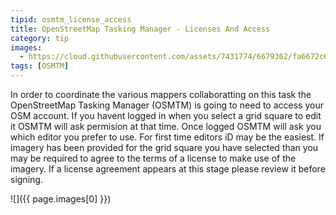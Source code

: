 ```yaml
---
tipid: osmtm_license_access
title: OpenStreetMap Tasking Manager - Licenses And Access 
category: tip
images:
  - https://cloud.githubusercontent.com/assets/7431774/6679362/fa6672c6-cc1c-11e4-85a4-d51e5da60523.gif
tags: [OSMTM]
---
```


In order to coordinate the various mappers collaboratting on this task the OpenStreetMap Tasking Manager (OSMTM) is going to need to access your OSM account. If you havent logged in when you select a grid square to edit it OSMTM will ask permision at that time. Once logged OSMTM will ask you which editor you prefer to use. For first time editors iD may be the easiest. If imagery has been provided for the grid square you have selected than you may be required to agree to the terms of a license to make use of the imagery. If a license agreement appears at this stage please review it before signing. 

![]({{ page.images[0] }})    

 
